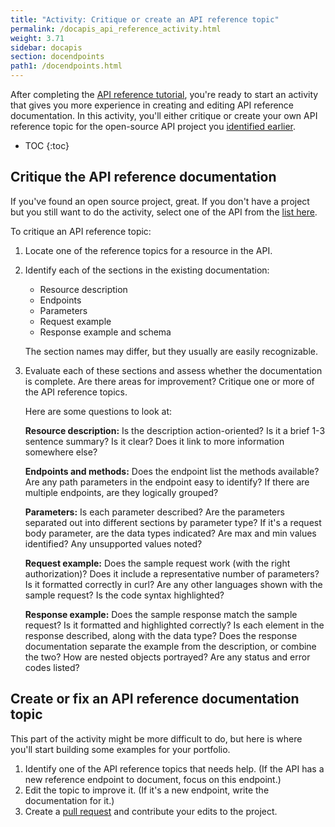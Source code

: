 ```yaml
---
title: "Activity: Critique or create an API reference topic"
permalink: /docapis_api_reference_activity.html
weight: 3.71
sidebar: docapis
section: docendpoints
path1: /docendpoints.html
---
```


After completing the [API reference tutorial](docapis_api_reference_tutorial_overview.html), you're ready to start an activity that gives you more experience in creating and editing API reference documentation. In this activity, you'll either critique or create your own API reference topic for the open-source API project you [identified earlier](docapis_find_open_source_project.html).

* TOC
{:toc}

## Critique the API reference documentation

If you've found an open source project, great. If you don't have a project but you still want to do the activity, select one of the API from the [list here](pubapis_apilist.html).

To critique an API reference topic:

1.  Locate one of the reference topics for a resource in the API.
2.  Identify each of the sections in the existing documentation:

    *  Resource description
    *  Endpoints
    *  Parameters
    *  Request example
    *  Response example and schema

    The section names may differ, but they usually are easily recognizable.

3.  Evaluate each of these sections and assess whether the documentation is complete. Are there areas for improvement? Critique one or more of the API reference topics.

    Here are some questions to look at:

    **Resource description:** Is the description action-oriented? Is it a brief 1-3 sentence summary? Is it clear? Does it link to more information somewhere else?

    **Endpoints and methods:** Does the endpoint list the methods available? Are any path parameters in the endpoint easy to identify? If there are multiple endpoints, are they logically grouped?

    **Parameters:** Is each parameter described? Are the parameters separated out into different sections by parameter type? If it's a request body parameter, are the data types indicated? Are max and min values identified? Any unsupported values noted?

    **Request example:** Does the sample request work (with the right authorization)? Does it include a representative number of parameters? Is it formatted correctly in curl? Are any other languages shown with the sample request? Is the code syntax highlighted?

    **Response example:** Does the sample response match the sample request? Is it formatted and highlighted correctly? Is each element in the response described, along with the data type? Does the response documentation separate the example from the description, or combine the two? How are nested objects portrayed? Are any status and error codes listed?

## Create or fix an API reference documentation topic

This part of the activity might be more difficult to do, but here is where you'll start building some examples for your portfolio. 

1.  Identify one of the API reference topics that needs help. (If the API has a new reference endpoint to document, focus on this endpoint.)
2.  Edit the topic to improve it. (If it's a new endpoint, write the documentation for it.)
6.  Create a [pull request](pubapis_github_pull_requests.html) and contribute your edits to the project.
